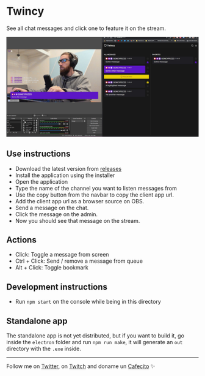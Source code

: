 # Twincy
See all chat messages and click one to feature it on the stream.

![01](./screenshots/01.jpg)

## Use instructions
* Download the latest version from [releases](https://github.com/goncy/twincy/releases)
* Install the application using the installer
* Open the application
* Type the name of the channel you want to listen messages from
* Use the copy button from the navbar to copy the client app url.
* Add the client app url as a browser source on OBS.
* Send a message on the chat.
* Click the message on the admin.
* Now you should see that message on the stream.

## Actions
* Click: Toggle a message from screen
* Ctrl + Click: Send / remove a message from queue
* Alt + Click: Toggle bookmark

## Development instructions
* Run `npm start` on the console while being in this directory

## Standalone app
The standalone app is not yet distributed, but if you want to build it, go inside the `electron` folder and run `npm run make`, it will generate an `out` directory with the `.exe` inside.

---
Follow me on [Twitter](https://twitter.gonzalopozzo.com), on [Twitch](https://twitch.gonzalopozzo.com) and doname un [Cafecito](https://cafecito.gonzalopozzo.com) ✨
